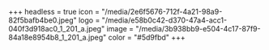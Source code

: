 +++
headless = true
icon = "/media/2e6f5676-712f-4a21-98a9-82f5bafb4be0.jpeg"
logo = "/media/e58b0c42-d370-47a4-acc1-040f3d918ac0_1_201_a.jpeg"
image = "/media/3b938bb9-e504-4c17-87f9-84a18e8954b8_1_201_a.jpeg"
color = "#5d9fbd"
+++
